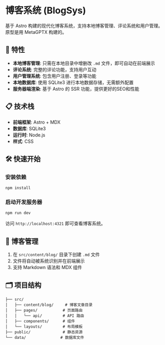 # 博客系统 (BlogSys)

基于 Astro 构建的现代化博客系统，支持本地博客管理、评论系统和用户管理。原型是用 MetaGPTX 构建的。

## 🚀 特性

- **本地博客管理**: 只需在本地目录中增删改 `.md` 文件，即可自动在前端展示
- **评论系统**: 完整的评论功能，支持用户互动
- **用户管理系统**: 包含用户注册、登录等功能
- **本地数据库**: 使用 SQLite3 进行本地数据存储，无需额外配置
- **服务器端渲染**: 基于 Astro 的 SSR 功能，提供更好的SEO和性能

## 📋 技术栈

- **前端框架**: Astro + MDX
- **数据库**: SQLite3
- **运行时**: Node.js
- **样式**: CSS

## 🛠️ 快速开始

### 安装依赖

```bash
npm install
```

### 启动开发服务器

```bash
npm run dev
```

访问 `http://localhost:4321` 即可查看博客系统。

## 📝 博客管理

1. 在 `src/content/blog/` 目录下创建 `.md` 文件
2. 文件将自动被系统识别并在前端展示
3. 支持 Markdown 语法和 MDX 组件

## 🗂️ 项目结构

```
├── src/
│   ├── content/blog/     # 博客文章目录
│   ├── pages/           # 页面路由
│   │   └── api/         # API 路由
│   ├── components/      # 组件
│   └── layouts/         # 布局模板
├── public/              # 静态资源
└── data/               # 数据库文件
```


